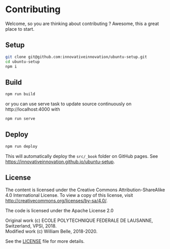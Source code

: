Contributing
============

Welcome, so you are thinking about contributing ?
Awesome, this a great place to start.

Setup
-----

```bash
git clone git@github.com:innovativeinnovation/ubuntu-setup.git
cd ubuntu-setup
npm i
```

Build
-----

```bash
npm run build
```

or you can use serve task to update source continuously on
http://localhost:4000 with

```bash
npm run serve
```

Deploy
------

```bash
npm run deploy
```

This will automatically deploy the `src/_book` folder on GitHub pages.
See https://innovativeinnovation.github.io/ubuntu-setup.

License
-------

The content is licensed under the Creative Commons Attribution-ShareAlike 4.0
International License. To view a copy of this license, visit
http://creativecommons.org/licenses/by-sa/4.0/.


The code is licensed under the Apache License 2.0

Original work (c) ECOLE POLYTECHNIQUE FEDERALE DE LAUSANNE, Switzerland, VPSI, 2018.  
Modified work (c) William Belle, 2018-2020.

See the [LICENSE](LICENSE) file for more details.
